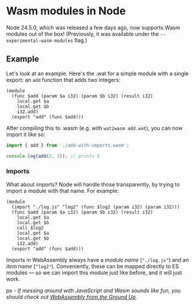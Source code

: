 # Wasm modules in Node

Node 24.5.0, which was released a few days ago, now supports Wasm modules out of the box! (Previously, it was available under the `--experimental-wasm-modules` flag.)

## Example

Let's look at an example. Here's the .wat for a simple module with a single export: an `add` function that adds two integers:

```wat
(module
  (func $add (param $a i32) (param $b i32) (result i32)
    local.get $a
    local.get $b
    i32.add)
  (export "add" (func $add)))
```

After compiling this to .wasm (e.g. with `wat2wasm add.wat`), you can now import it like so:

```js
import { add } from './add-with-imports.wasm';

console.log(add(2, 3)); // prints 5
```

### Imports

What about imports? Node will handle those transparently, by trying to import a module with that name. For example:

```wat
(module
  (import "./log.js" "log2" (func $log2 (param i32) (param i32)))
  (func $add (param $a i32) (param $b i32) (result i32)
    local.get $a
    local.get $b
    call $log2
    local.get $a
    local.get $b
    i32.add)
  (export "add" (func $add)))
```

Imports in WebAssembly always have a _module name_ (`"./log.js"`) and an _item name_ (`"log2"`). Conveniently, these can be mapped directly to ES modules — so we can import this module just like before, and it will just work.

_ps - If messing around with JavaScript and Wasm sounds like fun, you should check out [WebAssembly from the Ground Up](https://wasmgroundup.com)._
